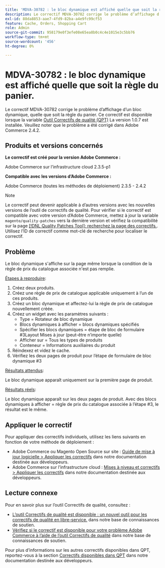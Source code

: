 ```yaml
---
title: 'MDVA-30782 : le bloc dynamique est affiché quelle que soit la règle du panier'
description: Le correctif MDVA-30782 corrige le problème d’affichage d’un bloc dynamique, quelle que soit la règle du panier. Ce correctif est disponible lorsque l’[outil de correctifs de qualité (QPT)](/help/announcements/adobe-commerce-announcements/magento-quality-patches-released-new-tool-to-self-serve-quality-patches.md) 1.0.7 est installé. Veuillez noter que le problème a été corrigé dans Adobe Commerce 2.4.2.
exl-id: 88da8853-aae7-4fd9-82ba-a4e9fc99cf53
feature: Cache, Orders, Shopping Cart
role: Admin
source-git-commit: 958179e0f3efe08e65ea8b0c4c4e1015e3c5bb76
workflow-type: tm+mt
source-wordcount: '456'
ht-degree: 0%

---
```


# MDVA-30782 : le bloc dynamique est affiché quelle que soit la règle du panier.

Le correctif MDVA-30782 corrige le problème d’affichage d’un bloc dynamique, quelle que soit la règle du panier. Ce correctif est disponible lorsque la variable [Outil Correctifs de qualité (QPT)](/help/announcements/adobe-commerce-announcements/magento-quality-patches-released-new-tool-to-self-serve-quality-patches.md) La version 1.0.7 est installée. Veuillez noter que le problème a été corrigé dans Adobe Commerce 2.4.2.

## Produits et versions concernés

**Le correctif est créé pour la version Adobe Commerce :**

Adobe Commerce sur l’infrastructure cloud 2.3.5-p1

**Compatible avec les versions d’Adobe Commerce :**

Adobe Commerce (toutes les méthodes de déploiement) 2.3.5 - 2.4.2

>[!NOTE]
>
>Le correctif peut devenir applicable à d’autres versions avec les nouvelles versions de l’outil de correctifs de qualité. Pour vérifier si le correctif est compatible avec votre version d’Adobe Commerce, mettez à jour la variable `magento/quality-patches` vers la dernière version et vérifiez la compatibilité sur la page [[!DNL Quality Patches Tool]: recherchez la page des correctifs.](https://devdocs.magento.com/quality-patches/tool.html#patch-grid). Utilisez l’ID de correctif comme mot-clé de recherche pour localiser le correctif.

## Problème

Le bloc dynamique s&#39;affiche sur la page même lorsque la condition de la règle de prix du catalogue associée n&#39;est pas remplie.

<u>Étapes à reproduire</u>:

1. Créez deux produits.
1. Créez une règle de prix de catalogue applicable uniquement à l’un de ces produits.
1. Créez un bloc dynamique et affectez-lui la règle de prix de catalogue nouvellement créée.
1. Créez un widget avec les paramètres suivants :
   * Type = Rotateur de bloc dynamique
   * Blocs dynamiques à afficher = blocs dynamiques spécifiés
   * Spécifier les blocs dynamiques = étape de bloc de formulaire \#3Layout Mises à jour (peut-être n’importe quelle)
   * Afficher sur = Tous les types de produits
   * Conteneur = Informations auxiliaires du produit
1. Réindexez et videz le cache.
1. Vérifiez les deux pages de produit pour l’étape de formulaire de bloc dynamique \#3

<u>Résultats attendus</u>:

Le bloc dynamique apparaît uniquement sur la première page de produit.

<u>Résultats réels</u>:

Le bloc dynamique apparaît sur les deux pages de produit. Avec des blocs dynamiques à afficher = règle de prix du catalogue associée à l’étape \#3, le résultat est le même.

## Appliquer le correctif

Pour appliquer des correctifs individuels, utilisez les liens suivants en fonction de votre méthode de déploiement :

* Adobe Commerce ou Magento Open Source sur site : [Guide de mise à jour logicielle > Appliquer les correctifs](https://devdocs.magento.com/guides/v2.4/comp-mgr/patching/mqp.html) dans notre documentation destinée aux développeurs.
* Adobe Commerce sur l’infrastructure cloud : [Mises à niveau et correctifs > Appliquer les correctifs](https://devdocs.magento.com/cloud/project/project-patch.html) dans notre documentation destinée aux développeurs.

## Lecture connexe

Pour en savoir plus sur l’outil Correctifs de qualité, consultez :

* [L’outil Correctifs de qualité est disponible : un nouvel outil pour les correctifs de qualité en libre-service.](/help/announcements/adobe-commerce-announcements/magento-quality-patches-released-new-tool-to-self-serve-quality-patches.md) dans notre base de connaissances de soutien.
* [Vérifiez si le correctif est disponible pour votre problème Adobe Commerce à l’aide de l’outil Correctifs de qualité](/help/support-tools/patches-available-in-qpt-tool/check-patch-for-magento-issue-with-magento-quality-patches.md) dans notre base de connaissances de soutien.

Pour plus d’informations sur les autres correctifs disponibles dans QPT, reportez-vous à la section [Correctifs disponibles dans QPT](https://devdocs.magento.com/quality-patches/tool.html#patch-grid) dans notre documentation destinée aux développeurs.
